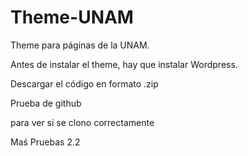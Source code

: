 # Theme-UNAM
Theme para páginas de la UNAM. 

Antes de instalar el theme, hay que instalar Wordpress.

Descargar el código en formato .zip

Prueba de github

para ver si se clono correctamente

Maś Pruebas 2.2